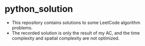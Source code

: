 # python_solution

- This repository contains solutions to some LeetCode algorithm problems.
- The recorded solution is only the result of my AC, and the time complexity and spatial complexity are not optimized.
